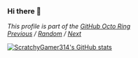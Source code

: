 ### Hi there 👋

<!--
**ScratchyGamer314/ScratchyGamer314** is a ✨ _special_ ✨ repository because its `README.md` (this file) appears on your GitHub profile.

Here are some ideas to get you started:

- 🔭 I’m currently working on ...
- 🌱 I’m currently learning ...
- 👯 I’m looking to collaborate on ...
- 🤔 I’m looking for help with ...
- 💬 Ask me about ...
- 📫 How to reach me: ...
- 😄 Pronouns: ...
- ⚡ Fun fact: ...
-->


*This profile is part of the [GitHub Octo Ring](https://octo-ring.com/)*  
*[Previous](https://octo-ring.com/p/ScratchyGamer314/prev) / [Random](https://octo-ring.com/p/ScratchyGamer314/random) / [Next](https://octo-ring.com/p/ScratchyGamer314/next)*


[![ScratchyGamer314's GitHub stats](https://github-readme-stats.vercel.app/api?username=ScratchyGamer314&show_icons=true)](https://github.com/anuraghazra/github-readme-stats)
